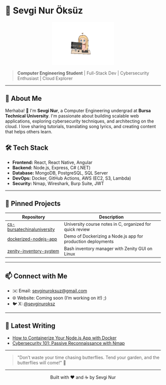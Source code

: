 # 🦋 Sevgi Nur Öksüz

<p align="center">
  <img src="./assets/giphy_transparent.gif" alt="Transparent Coding Animation" width="200" />
</p>

> **Computer Engineering Student** | Full-Stack Dev | Cybersecurity Enthusiast | Cloud Explorer

---

## 🎯 About Me

Merhaba! 👋 I'm **Sevgi Nur**, a Computer Engineering undergrad at **Bursa Technical University**. I'm passionate about building scalable web applications, exploring cybersecurity techniques, and architecting on the cloud. I love sharing tutorials, translating song lyrics, and creating content that helps others learn.

## 🛠️ Tech Stack

* **Frontend:** React, React Native, Angular
* **Backend:** Node.js, Express, C# (.NET)
* **Database:** MongoDB, PostgreSQL, SQL Server
* **DevOps:** Docker, GitHub Actions, AWS (EC2, S3, Lambda)
* **Security:** Nmap, Wireshark, Burp Suite, JWT

---

## 📌 Pinned Projects

| Repository                                                                                | Description                                                  |
| ----------------------------------------------------------------------------------------- | ------------------------------------------------------------ |
| [cs-bursatechinaluniversity](https://github.com/sevginuroksuz/cs-bursatechinaluniversity) | University course notes in C, organized for quick review     |
| [dockerized-nodejs-app](https://github.com/sevginuroksuz/dockerized-nodejs-app)           | Demo of Dockerizing a Node.js app for production deployments |
| [zenity-inventory-system](https://github.com/sevginuroksuz/zenity-inventory-system)       | Bash inventory manager with Zenity GUI on Linux              |

---

## 📫 Connect with Me

* ✉️ Email: [sevginuroksuz@gmail.com](mailto:sevginuroksuz@gmail.com)
* 🌐 Website: Coming soon (I’m working on it!) ;)
* 🐦 X: [@sevginuroksz](https://x.com/sevginuroksz)

---

## 📖 Latest Writing

* [How to Containerize Your Node.js App with Docker](https://medium.com/@sevginuroksuz/docker-nodejs-containerization)
* [Cybersecurity 101: Passive Reconnaissance with Nmap](https://medium.com/@sevginuroksuz/nmap-passive-info)

---

> "Don’t waste your time chasing butterflies. Tend your garden, and the butterflies will come!" 🦋

---

<p align="center">Built with ❤️ and ☕ by Sevgi Nur</p>
